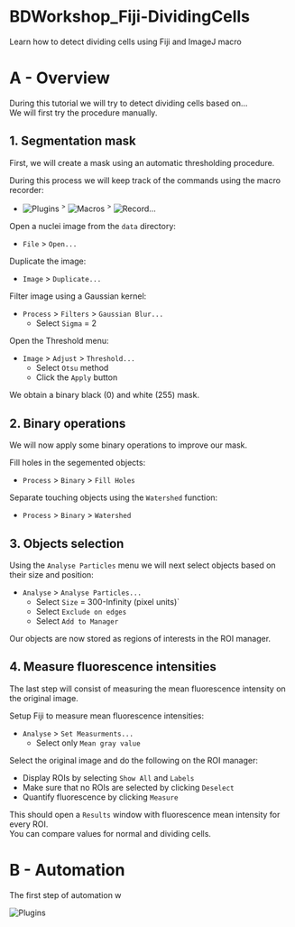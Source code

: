 # BDWorkshop_Fiji-DividingCells
Learn how to detect dividing cells using Fiji and ImageJ macro

# A - Overview

During this tutorial we will try to detect dividing cells based on...  
We will first try the procedure manually.

## 1. Segmentation mask

First, we will create a mask using an automatic thresholding procedure.  

During this process we will keep track of the commands using the macro recorder:  
<!-- - `Plugins` > `Macros` > `Record...` -->
- ![Plugins] <sup>></sup> ![Macros] <sup>></sup> ![Record...]

Open a nuclei image from the `data` directory:   
- `File` > `Open...`

Duplicate the image: 
- `Image` > `Duplicate...`

Filter image using a Gaussian kernel:   
- `Process` > `Filters` > `Gaussian Blur...`
    - Select `Sigma` = 2

Open the Threshold menu:  
- `Image` > `Adjust` > `Threshold...`
    - Select `Otsu` method
    - Click the `Apply` button

We obtain a binary black (0) and white (255) mask.

## 2. Binary operations

We will now apply some binary operations to improve our mask.

Fill holes in the segemented objects:
- `Process` > `Binary` > `Fill Holes`

Separate touching objects using the `Watershed` function:
- `Process` > `Binary` > `Watershed`

## 3. Objects selection

Using the `Analyse Particles` menu we will next select objects based on their size and position:  
- `Analyse` > `Analyse Particles...`
    - Select `Size` = 300-Infinity (pixel units)`  
    - Select `Exclude on edges`
    - Select `Add to Manager`

Our objects are now stored as regions of interests in the ROI manager. 

## 4. Measure fluorescence intensities

The last step will consist of measuring the mean fluorescence intensity on the original image.

Setup Fiji to measure mean fluorescence intensities:
- `Analyse` > `Set Measurments...`
    - Select only `Mean gray value` 

Select the original image and do the following on the ROI manager:
- Display ROIs by selecting `Show All` and `Labels`
- Make sure that no ROIs are selected by clicking `Deselect`
- Quantify fluorescence by clicking `Measure`

This should open a `Results` window with fluorescence mean intensity for every ROI.  
You can compare values for normal and dividing cells.

# B - Automation

The first step of automation w

![Plugins]

<!---------------------------------[ Buttons ]--------------------------------->
[Plugins]: https://img.shields.io/badge/Plugins-6fa8dc?style=plastic
[Macros]: https://img.shields.io/badge/Macros-6fa8dc?style=plastic
[Record...]: https://img.shields.io/badge/Record...-6fa8dc?style=plastic

[Button Example]: https://img.shields.io/badge/Title-37a779?style=plastic
[Button Example]: https://img.shields.io/badge/Title-37a779?style=plastic
[Button Example]: https://img.shields.io/badge/Title-37a779?style=plastic
[Button Example]: https://img.shields.io/badge/Title-37a779?style=plastic
